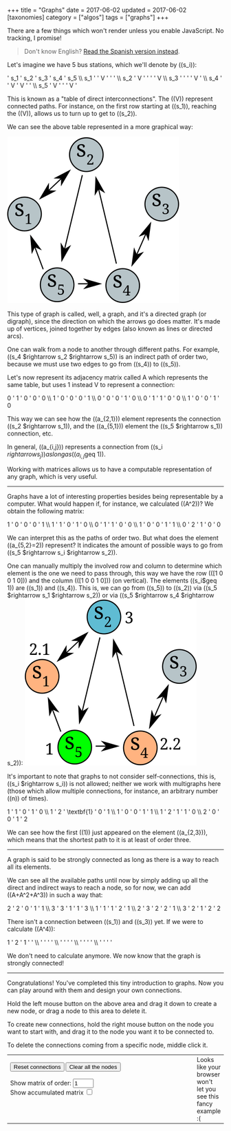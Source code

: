 +++
title = "Graphs"
date = 2017-06-02
updated = 2017-06-02
[taxonomies]
category = ["algos"]
tags = ["graphs"]
+++

<noscript>There are a few things which won't render unless you enable
JavaScript. No tracking, I promise!</noscript>

> Don't know English? [Read the Spanish version instead](spanish.html).

Let's imagine we have 5 bus stations, which we'll denote by ((s_i)):

<div class="matrix">
      ' s_1 ' s_2 ' s_3 ' s_4 ' s_5 \\
s_1   '     '  V  '     '     '     \\
s_2   '  V  '     '     '     '  V  \\
s_3   '     '     '     '  V  '     \\
s_4   '     '  V  '  V  '     '     \\
s_5   '  V  '     '     '  V  '
</div>

This is known as a "table of direct interconnections".
The ((V)) represent connected paths. For instance, on the first
row starting at ((s_1)), reaching the ((V)),
allows us to turn up to get to ((s_2)).

We can see the above table represented in a more graphical way:

![Table 1 as a Graph](example1.svg)

This type of graph is called, well, a graph, and it's a directed
graph (or digraph), since the direction on which the arrows go does
matter. It's made up of vertices, joined together by edges (also known as
lines or directed arcs).

One can walk from a node to another through different paths. For
example, ((s_4 $rightarrow s_2 $rightarrow s_5)) is an indirect path of order
two, because we must use two edges to go from ((s_4)) to
((s_5)).

Let's now represent its adjacency matrix called A which represents the
same table, but uses 1 instead V to represent
a connection:

<div class="matrix">
  0 ' 1 ' 0 ' 0 ' 0 \\
  1 ' 0 ' 0 ' 0 ' 1 \\
  0 ' 0 ' 0 ' 1 ' 0 \\
  0 ' 1 ' 1 ' 0 ' 0 \\
  1 ' 0 ' 0 ' 1 ' 0
</div>

This way we can see how the ((a_{2,1})) element represents the
connection ((s_2 $rightarrow s_1)), and the ((a_{5,1})) element the
((s_5 $rightarrow s_1)) connection, etc.

In general, ((a_{i,j})) represents a connection from
  ((s_i $rightarrow s_j))as long as ((a_{i,j}$geq 1)).

Working with matrices allows us to have a computable representation of
any graph, which is very useful.

<hr />

Graphs have a lot of interesting properties besides being representable
by a computer. What would happen if, for instance, we calculated
((A^2))? We obtain the following matrix:

<div class="matrix">
1 ' 0 ' 0 ' 0 ' 1 \\
1 ' 1 ' 0 ' 1 ' 0 \\
0 ' 1 ' 1 ' 0 ' 0 \\
1 ' 0 ' 0 ' 1 ' 1 \\
0 ' 2 ' 1 ' 0 ' 0
</div>

We can interpret this as the paths of order two.
But what does the element ((a_{5,2}=2)) represent? It indicates
the amount of possible ways to go from  ((s_5 $rightarrow s_i $rightarrow s_2)).

One can manually multiply the involved row and column to determine which
element is the one we need to pass through, this way we have the row
(([1 0 0 1 0])) and the column (([1 0 0 1 0])) (on
vertical). The elements ((s_i$geq 1)) are ((s_1)) and
((s_4)). This is, we can go from ((s_5)) to
((s_2)) via ((s_5 $rightarrow s_1 $rightarrow s_2)) or via
((s_5 $rightarrow s_4 $rightarrow s_2)):
<img src="example2.svg" />

It's important to note that graphs to not consider self-connections, this
is, ((s_i $rightarrow s_i)) is not allowed; neither we work with multigraphs
here (those which allow multiple connections, for instance, an arbitrary
number ((n)) of times).

<div class="matrix">
1 ' 1 ' 0          ' 1 ' 0 \\
1 ' 2 ' \textbf{1} ' 0 ' 1 \\
1 ' 0 ' 0          ' 1 ' 1 \\
1 ' 2 ' 1          ' 1 ' 0 \\
2 ' 0 ' 0          ' 1 ' 2
</div>

We can see how the first ((1)) just appeared on the element
  ((a_{2,3})), which means that the shortest path to it is at least
of order three.

<hr />

A graph is said to be strongly connected as long as there is a
way to reach all its elements.

We can see all the available paths until now by simply adding up all the
direct and indirect ways to reach a node, so for now, we can add
((A+A^2+A^3)) in such a way that:

<div class="matrix">
2 ' 2 ' 0 ' 1 ' 1 \\
3 ' 3 ' 1 ' 1 ' 3 \\
1 ' 1 ' 1 ' 2 ' 1 \\
2 ' 3 ' 2 ' 2 ' 1 \\
3 ' 2 ' 1 ' 2 ' 2
</div>

There isn't a connection between ((s_1)) and ((s_3)) yet.
If we were to calculate ((A^4)):

<div class="matrix">
1 ' 2 ' 1 '   '   \\
  '   '   '   '   \\
  '   '   '   '   \\
  '   '   '   '   \\
  '   '   '   '
</div>

We don't need to calculate anymore. We now know that the graph is
strongly connected!

<hr />

Congratulations! You've completed this tiny introduction to graphs.
Now you can play around with them and design your own connections.

Hold the left mouse button on the above area and drag it down to create
a new node, or drag a node to this area to delete it.

To create new connections, hold the right mouse button on the node you
want to start with, and drag it to the node you want it to be connected to.

To delete the connections coming from a specific node, middle click it.

<table><tr><td style="width:100%;">
  <button onclick="resetConnections()">Reset connections</button>
  <button onclick="clearNodes()">Clear all the nodes</button>
  <br />
  <br />
  <label for="matrixOrder">Show matrix of order:</label>
  <input id="matrixOrder" type="number" min="1" max="5"
                          value="1" oninput="updateOrder()">
  <br />
  <label for="matrixAccum">Show accumulated matrix</label>
  <input id="matrixAccum" type="checkbox" onchange="updateOrder()">
  <br />
  <br />
  <div>
    <table id="matrixTable"></table>
  </div>
</td><td>
  <canvas id="canvas" width="400" height="400" oncontextmenu="return false;">
  Looks like your browser won't let you see this fancy example :(
  </canvas>
  <br />
</td></tr></table>

<script src="tinyparser.js"></script>
<script src="enhancements.js"></script>
<script src="graphs.js"></script>
